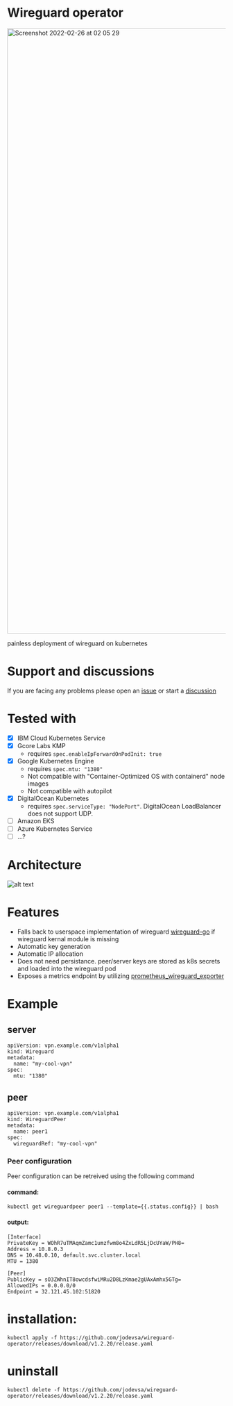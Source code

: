 

# Wireguard operator
<img width="1394" alt="Screenshot 2022-02-26 at 02 05 29" src="https://user-images.githubusercontent.com/14154314/177223431-445fbbb1-ff5b-4fd5-86b3-850b81f0a98f.png">

painless deployment of wireguard on kubernetes

# Support and discussions

If you are facing any problems please open an [issue](https://github.com/jodevsa/wireguard-operator/issues) or start a [discussion](https://github.com/jodevsa/wireguard-operator/discussions) 
# Tested with
- [x] IBM Cloud Kubernetes Service
- [x] Gcore Labs KMP
  * requires `spec.enableIpForwardOnPodInit: true`
- [x] Google Kubernetes Engine
  * requires `spec.mtu: "1380"`
  * Not compatible with "Container-Optimized OS with containerd" node images
  * Not compatible with autopilot
- [x] DigitalOcean Kubernetes
  * requires `spec.serviceType: "NodePort"`. DigitalOcean LoadBalancer does not support UDP. 
- [ ] Amazon EKS
- [ ] Azure Kubernetes Service
- [ ] ...?

# Architecture 

![alt text](./readme/main.png)
# Features 
* Falls back to userspace implementation of wireguard [wireguard-go](https://github.com/WireGuard/wireguard-go) if wireguard kernal module is missing
* Automatic key generation
* Automatic IP allocation
* Does not need persistance. peer/server keys are stored as k8s secrets and loaded into the wireguard pod
* Exposes a metrics endpoint by utilizing [prometheus_wireguard_exporter](https://github.com/MindFlavor/prometheus_wireguard_exporter)

# Example

## server 
```
apiVersion: vpn.example.com/v1alpha1
kind: Wireguard
metadata:
  name: "my-cool-vpn"
spec:
  mtu: "1380"
```


## peer

```
apiVersion: vpn.example.com/v1alpha1
kind: WireguardPeer
metadata:
  name: peer1
spec:
  wireguardRef: "my-cool-vpn"

```



### Peer configuration

Peer configuration can be retreived using the following command
#### command:
```
kubectl get wireguardpeer peer1 --template={{.status.config}} | bash
```
#### output:
```
[Interface]
PrivateKey = WOhR7uTMAqmZamc1umzfwm8o4ZxLdR5LjDcUYaW/PH8=
Address = 10.8.0.3
DNS = 10.48.0.10, default.svc.cluster.local
MTU = 1380

[Peer]
PublicKey = sO3ZWhnIT8owcdsfwiMRu2D8LzKmae2gUAxAmhx5GTg=
AllowedIPs = 0.0.0.0/0
Endpoint = 32.121.45.102:51820
```


# installation: 
```
kubectl apply -f https://github.com/jodevsa/wireguard-operator/releases/download/v1.2.20/release.yaml
```



# uninstall
```
kubectl delete -f https://github.com/jodevsa/wireguard-operator/releases/download/v1.2.20/release.yaml
```
